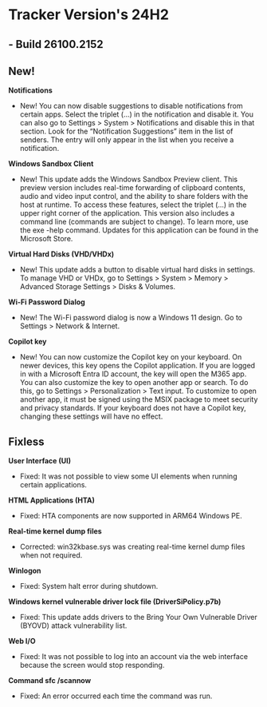 # Tracker Version's 24H2

## - Build 26100.2152

## New!
**__Notifications__** 
- New! You can now disable suggestions to disable notifications from certain apps. Select the triplet (...) in the notification and disable it. You can also go to Settings > System > Notifications and disable this in that section. Look for the “Notification Suggestions” item in the list of senders. The entry will only appear in the list when you receive a notification.

**__Windows Sandbox Client__**
- New! This update adds the Windows Sandbox Preview client. This preview version includes real-time forwarding of clipboard contents, audio and video input control, and the ability to share folders with the host at runtime. To access these features, select the triplet (...) in the upper right corner of the application. This version also includes a command line (commands are subject to change). To learn more, use the exe -help command. Updates for this application can be found in the Microsoft Store.

**__Virtual Hard Disks (VHD/VHDx)__**
- New! This update adds a button to disable virtual hard disks in settings. To manage VHD or VHDx, go to Settings > System > Memory > Advanced Storage Settings > Disks & Volumes.

**__Wi-Fi Password Dialog__**
- New! The Wi-Fi password dialog is now a Windows 11 design. Go to Settings > Network & Internet.

**__Copilot key__** 
- New! You can now customize the Copilot key on your keyboard. On newer devices, this key opens the Copilot application. If you are logged in with a Microsoft Entra ID account, the key will open the M365 app. You can also customize the key to open another app or search. To do this, go to Settings > Personalization > Text input. To customize to open another app, it must be signed using the MSIX package to meet security and privacy standards. If your keyboard does not have a Copilot key, changing these settings will have no effect.

## Fixless
**__User Interface (UI)__** 
- Fixed: It was not possible to view some UI elements when running certain applications.

**__HTML Applications (HTA)__** 
- Fixed: HTA components are now supported in ARM64 Windows PE.

**__Real-time kernel dump files__**
- Corrected: win32kbase.sys was creating real-time kernel dump files when not required.

**__Winlogon__** 
- Fixed: System halt error during shutdown.

**__Windows kernel vulnerable driver lock file (DriverSiPolicy.p7b)__** 
- Fixed: This update adds drivers to the Bring Your Own Vulnerable Driver (BYOVD) attack vulnerability list.

**__Web I/O__** 
- Fixed: It was not possible to log into an account via the web interface because the screen would stop responding.

**__Command sfc /scannow__**
- Fixed: An error occurred each time the command was run.
